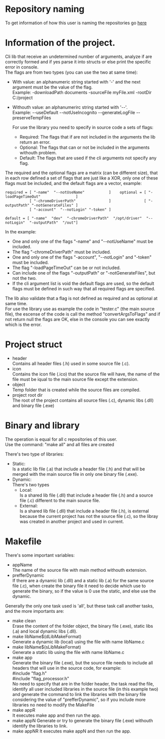 # Repository naming
To get information of how this user is naming the repositories go [here](https://github.com/DysonParra#repository-naming)

# Information of the project.
  Cli lib that receive an undetermined number of arguments, analyze if are correctly formed and if yes parse it into structs or else print the specific error in console.    
The flags are from two types (you can use the two at same time):  
  * With value: an alphanumeric string started with '-' and the next argument must be the value of the flag.  
  Example:  -downloadPath documents   -sourceFile myFile.xml   -rootDir C:/project  
  * Withouth value: an alphanumerirc string started with '--'.  
  Example:  --useDefault  --notUseIncognito  --generateLogFile  --preserveTempFiles  

    For use the library you need to specify in source code a sets of flags:
    * Required: The flags that if are not included in the arguments the lib return an error.  
    * Optional: The flags that can or not be included in the arguments withouth problem.  
    * Default: The flags that are used if the cli arguments not specify any flag.  

The required and the optional flags are a matrix (can be different size), that in each row defined a set of flags that are just like a XOR, only one of these flags must be included, and the default flags are a vector, example:

    required = [ "-name"  "--notUseName"           ]    optional = [ "-loadPageTimeOut"                ]
               [ "-chromeDriverPath"               ]               [ "-outputPath" "-notGenerateFiles" ]
               [ "-account"  "--notLogin" "-token" ]                                                     
    
    default = [ "-name"  "dev"  "-chromeDriverPath"  "/opt/driver"  "--notLogin"  "-outputPath"  "/out"]

In the example:  
  - One and only one of the flags "-name" and "--notUseName" must be included.  
  - The flag "-chromeDriverPath" must be included.  
  - One and only one of the flags "-account", "--notLogin" and "-token" must be included.  
  - The flag "-loadPageTimeOut" can be or not included.  
  - Can include one of the flags "-outputPath" or "-notGenerateFiles", but not the two.
  - If the cli argument list is void the default flags are used, so the default flags must be defined in such way that all required flags are specified.

The lib also validate that a flag is not defined as required and as optional at same time.  
For use the library use as example the code in "tester.c" (the main source file), the escense of the code is call the method "convertArgsToFlags" and if not return null the flags are OK, else in the console you can see exactly which is the error.

# Project struct
- header  
  Contains all header files (.h) used in some source file (.c).  
- icon  
  Contains the icon file (.ico) that the source file will have, the name of the file must be iqual to the main source file except the extension.
- object  
  Temp folder that is created while the source files are compiled.
- project root dir  
  The root of the project contains all source files (.c), dynamic libs (.dll) and binary file (.exe)

# Binary and library
The operation is equal for all c repositories of this user.  
Use the command: "make all" and all files are created  

There's two type of libraries:
- Static:  
  Is a static lib file (.a) that include a header file (.h) and that will be merged with the main source file in only one binary file (.exe).
- Dynamic:  
  There's two types
    * Local:  
      Is a shared lib file (.dll) that include a header file (.h) and a source file (.c) different to the main source file.
    * External:  
      Is a shared lib file (.dll) that include a header file (.h), is external because the current project has not the source file (.c), so the libray was created in another project and used in current.

# Makefile
There's some important variables:
  - appName  
    The name of the source file with main method withouth extension.
  - prefferDynamic  
    If there are a dynamic lib (.dll) and a static lib (.a) for the same source file (.c), when create the binary file it need to decide which use to generate the binary, so if the value is 0 use the static, and else use the dynamic.

Generally the only one task used is 'all', but these task call another tasks, and the more importants are:
  - make clean  
    Erase the content of the folder object, the binary file (.exe), static libs (.a) and local dynamic libs (.dll).
  - make libName$(dLibMakeFormat)  
    Generate a dynamic lib (local) using the file with name libName.c
  - make libName$(sLibMakeFormat)  
     Generate a static lib using the file with name libName.c
  - make app  
    Generate the binary file (.exe), but the source file needs to include all headers that will use in the source code, for example:  
    #include "flag.h"  
    #include "flag_processor.h"  
    No need to specify that are in the folder header, the task read the file, identify all user included libraries in the source file (in this example two) and generate the command to link the libraries with the binary file considering the value of "prefferDynamic", so if you include more libraries no need to modify the MakeFile  
  - make appR  
    It executes make app and then run the app.
  - make appN
    Generate or try to generate the binary file (.exe) withouth identify the libraries to link.
  - make appNR
    It executes make appN and then run the app.
